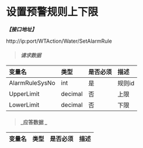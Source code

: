 # 设置预警规则上下限 

_**【接口地址】**_

http://ip:port/WTAction/Water/SetAlarmRule

> #### _请求数据_ 

| 变量名 | 类型 | 是否必须 | 描述 |
| :--- | :--- | :--- | :--- |
| AlarmRuleSysNo | int | 是 | 规则id |
| UpperLimit | decimal | 否 | 上限 |
| LowerLimit | decimal | 否 | 下限 |


> #### _应答数据 _ 

| 变量名 | 类型 | 是否必须 | 描述 |
| :--- | :--- | :--- | :--- |



